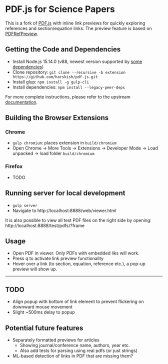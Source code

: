 # PDF.js for Science Papers

This is a fork of [PDF.js](https://mozilla.github.io/pdf.js/) with inline link previews for quickly exploring references and section/equation links. The preview feature is based on [PDFRefPreview](https://github.com/belinghy/PDFRefPreview.git).

## Getting the Code and Dependencies
- Install Node.js 15.14.0 (v88, newest version supported by [some dependencies](https://github.com/node-gfx/node-canvas-prebuilt/releases))
- Clone repository: `git clone --recursive -b extension https://github.com/harskish/pdf.js.git`
- Install glup: `npm install -g gulp-cli`
- Install dependencies: `npm install --legacy-peer-deps`

For more complete instructions, please refer to the upstream [documentation](https://github.com/mozilla/pdf.js/blob/master/README.md).

## Building the Browser Extensions

### Chrome
- `gulp chromium`: places extension in `build/chromium`
- Open Chrome -> More Tools -> Extensions -> Developer Mode -> Load unpacked -> load folder `build/chromium`

### Firefox
- TODO

## Running server for local development
- `gulp server`
- Navigate to http://localhost:8888/web/viewer.html

It is also possible to view all test PDF files on the right side by opening: http://localhost:8888/test/pdfs/?frame


## Usage
- Open PDF in viewer. Only PDFs with embedded liks will work.
- Press q to activate link preview functionality
- Hover over a link (to section, equation, reference etc.), a pop-up preview will show up.

________________________________________________________________________________

## TODO
- Align popup with bottom of link element to prevent flickering on downward mouse movement
- Slight ~500ms delay to popup

## Potential future features
- Separately formatted previews for articles
    - Showing journal/conference name, authors, year etc.
    - Also add tests for parsing using real pdfs (or just strings)
- ML-based detection of links in PDF that are missing them?